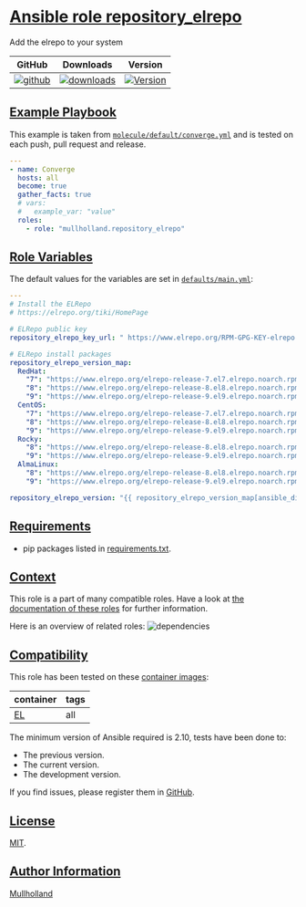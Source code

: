 # [Ansible role repository_elrepo](#repository_elrepo)

Add the elrepo to your system

|GitHub|Downloads|Version|
|------|---------|-------|
|[![github](https://github.com/mullholland/ansible-role-repository_elrepo/actions/workflows/molecule.yml/badge.svg)](https://github.com/mullholland/ansible-role-repository_elrepo/actions/workflows/molecule.yml)|[![downloads](https://img.shields.io/ansible/role/d/mullholland/repository_elrepo)](https://galaxy.ansible.com/mullholland/repository_elrepo)|[![Version](https://img.shields.io/github/release/mullholland/ansible-role-repository_elrepo.svg)](https://github.com/mullholland/ansible-role-repository_elrepo/releases/)|
## [Example Playbook](#example-playbook)

This example is taken from [`molecule/default/converge.yml`](https://github.com/mullholland/ansible-role-repository_elrepo/blob/master/molecule/default/converge.yml) and is tested on each push, pull request and release.

```yaml
---
- name: Converge
  hosts: all
  become: true
  gather_facts: true
  # vars:
  #   example_var: "value"
  roles:
    - role: "mullholland.repository_elrepo"
```



## [Role Variables](#role-variables)

The default values for the variables are set in [`defaults/main.yml`](https://github.com/mullholland/ansible-role-repository_elrepo/blob/master/defaults/main.yml):

```yaml
---
# Install the ELRepo
# https://elrepo.org/tiki/HomePage

# ELRepo public key
repository_elrepo_key_url: " https://www.elrepo.org/RPM-GPG-KEY-elrepo.org"

# ELRepo install packages
repository_elrepo_version_map:
  RedHat:
    "7": "https://www.elrepo.org/elrepo-release-7.el7.elrepo.noarch.rpm"
    "8": "https://www.elrepo.org/elrepo-release-8.el8.elrepo.noarch.rpm"
    "9": "https://www.elrepo.org/elrepo-release-9.el9.elrepo.noarch.rpm"
  CentOS:
    "7": "https://www.elrepo.org/elrepo-release-7.el7.elrepo.noarch.rpm"
    "8": "https://www.elrepo.org/elrepo-release-8.el8.elrepo.noarch.rpm"
    "9": "https://www.elrepo.org/elrepo-release-9.el9.elrepo.noarch.rpm"
  Rocky:
    "8": "https://www.elrepo.org/elrepo-release-8.el8.elrepo.noarch.rpm"
    "9": "https://www.elrepo.org/elrepo-release-9.el9.elrepo.noarch.rpm"
  AlmaLinux:
    "8": "https://www.elrepo.org/elrepo-release-8.el8.elrepo.noarch.rpm"
    "9": "https://www.elrepo.org/elrepo-release-9.el9.elrepo.noarch.rpm"

repository_elrepo_version: "{{ repository_elrepo_version_map[ansible_distribution][ansible_distribution_major_version] }}"
```

## [Requirements](#requirements)

- pip packages listed in [requirements.txt](https://github.com/mullholland/ansible-role-repository_elrepo/blob/master/requirements.txt).


## [Context](#context)

This role is a part of many compatible roles. Have a look at [the documentation of these roles](https://mullholland.net) for further information.

Here is an overview of related roles:
![dependencies](https://raw.githubusercontent.com/mullholland/ansible-role-repository_elrepo/png/requirements.png "Dependencies")

## [Compatibility](#compatibility)

This role has been tested on these [container images](https://hub.docker.com/u/mullholland):

|container|tags|
|---------|----|
|[EL](https://hub.docker.com/r/mullholland/enterpriselinux)|all|

The minimum version of Ansible required is 2.10, tests have been done to:

- The previous version.
- The current version.
- The development version.

If you find issues, please register them in [GitHub](https://github.com/mullholland/ansible-role-repository_elrepo/issues).

## [License](#license)

[MIT](https://github.com/mullholland/ansible-role-repository_elrepo/blob/master/LICENSE).

## [Author Information](#author-information)

[Mullholland](https://mullholland.net)
